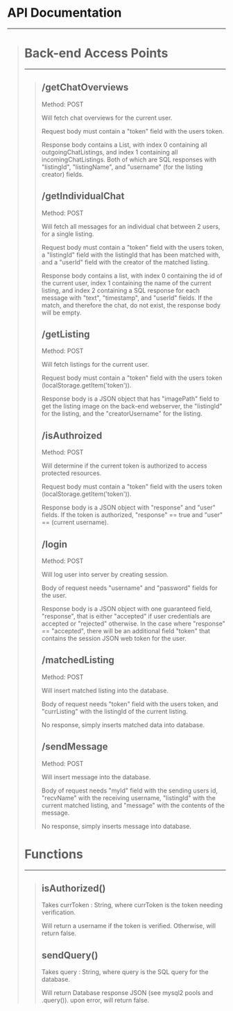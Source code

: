 # API Documentation
---

<blockquote>

# Back-end Access Points
---
<blockquote>

## /getChatOverviews

Method: POST

Will fetch chat overviews for the current user.

Request body must contain a "token" field with the users token.

Response body contains a List, with index 0 containing all outgoingChatListings, and index 1 containing all incomingChatListings. Both of which are SQL responses with "listingId", "listingName", and "username" (for the listing creator) fields.

## /getIndividualChat

Method: POST

Will fetch all messages for an individual chat between 2 users, for a single listing.

Request body must contain a "token" field with the users token, a "listingId" field with the listingId that has been matched with, and a "userId" field with the creator of the matched listing.

Response body contains a list, with index 0 containing the id of the current user, index 1 containing the name of the current listing, and index 2 containing a SQL response for each message with "text", "timestamp", and "userId" fields. If the match, and therefore the chat, do not exist, the response body will be empty.

## /getListing

Method: POST

Will fetch listings for the current user.

Request body must contain a "token" field with the users token (localStorage.getItem('token')).

Response body is a JSON object that has "imagePath" field to get the listing image on the back-end webserver, the "listingId" for the listing, and the "creatorUsername" for the listing.

## /isAuthroized

Method: POST

Will determine if the current token is authorized to access protected resources.

Request body must contain a "token" field with the users token (localStorage.getItem('token')).

Response body is a JSON object with "response" and "user" fields. If the token is authorized, "response" == true and "user" == (current username).

## /login

Method: POST

Will log user into server by creating session.

Body of request needs "username" and "password" fields for the user. 

Response body is a JSON object with one guaranteed field, "response", that is either "accepted" if user credentials are accepted or "rejected" otherwise. In the case where "response" == "accepted", there will be an additional field "token" that contains the session JSON web token for the user.

## /matchedListing

Method: POST

Will insert matched listing into the database.

Body of request needs "token" field with the users token, and "currListing" with the listingId of the current listing.

No response, simply inserts matched data into database.

## /sendMessage

Method: POST

Will insert message into the database.

Body of request needs "myId" field with the sending users id, "recvName" with the receiving username, "listingId" with the current matched listing, and "message" with the contents of the message.

No response, simply inserts message into database.

</blockquote>

# Functions
---
<blockquote>

## isAuthorized()

Takes currToken : String, where currToken is the token needing verification.

Will return a username if the token is verified. Otherwise, will return false.

## sendQuery()

Takes query : String, where query is the SQL query for the database.

Will return Database response JSON (see mysql2 pools and .query()). upon error, will return false.

</blockquote>
</blockquote>